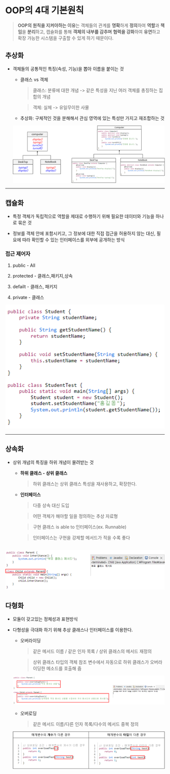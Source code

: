 # OOP의 4대 기본원칙

> **OOP의 원칙을 지켜야하는 이유**는 객체들의 관계를 **명확**하게 **정의**하여 **역할**과 **책임**을 **분리**하고, 캡슐화를 통해 **객체의 내부를 감추며** **협력을 강화**하여 **유연**하고 확장 가능한 시스템을 구출할 수 있게 하기 때문이다.

## 추상화

*  객체들의 공통적인 특징(속성, 기능)을 뽑아 이름을 붙이는 것

    * 클래스 vs 객체
        > 클래스: 분류에 대한 개념 -> 같은 특성을 지닌 여러 객체를 총징하는 집합의 개념

        > 객체: 실체 -> 유일무이한 사물

    * 추상화: 구체적인 것을 분해해서 관심 영역에 있는 특성만 가지고 재조합하는 것

    ![Alt text](image-5.png)
---
## 캡슐화

* 특정 객체가 독립적으로 역할을 제대로 수행하기 위해 필요한 데이터와 기능을 하나로 묶은 것

* 정보를 객체 안에 포함시키고, 그 정보에 대한 직접 접근을 허용하지 않는 대신, 필요에 따라 확인할 수 있는 인터페이스를 외부에 공개하는 방식

### 접근 제어자

1. public - All

2. protected - 클래스,패키지,상속

3. defailt - 클래스, 패키지

4. private - 클래스

![Alt text](image-6.png)

---
## 상속화

* 상위 개념의 특징을 하위 개념이 물려받는 것

    * **하위 클래스 - 상위 클래스**
        > 하위 클래스는 상위 클래스 특성을 재사용하고, 확장한다.

    * **인터페이스**
        > 다중 상속 대신 도입
        
        > 어떤 객체가 해야할 일을 정의하는 추상 자료형

        > 구현 클래스 is able to 인터페이스(ex. Runnable)

        > 인터페이스는 구현을 강제할 메서드가 적을 수록 좋다

![Alt text](image-7.png)
---
## 다형화

* 모듈이 갖고있는 정체성과 표현방식

* 다형성을 극대화 하기 위해 추상 클래스나 인터페이스를 이용한다.

    * 오버라이딩
        > 같은 메서드 이름 / 같은 인자 목록 / 상위 클래스의 메서드 재정의

        > 상위 클래스 타입의 객체 참조 변수에서 자동으로 하위 클래스가 오버라이딩한 메소드를 호출해 줌

    ![Alt text](image-9.png)

    * 오버로딩
        > 같은 메서드 이름/다른 인자 목록/다수의 메서드 중복 정의

    ![Alt text](image-8.png)